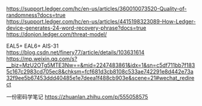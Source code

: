 https://support.ledger.com/hc/en-us/articles/360010073520-Quality-of-randomness?docs=true  
https://support.ledger.com/hc/en-us/articles/4415198323089-How-Ledger-device-generates-24-word-recovery-phrase?docs=true  
https://donjon.ledger.com/threat-model/  


EAL5+ EAL6+ AIS-31  
https://blog.csdn.net/finery77/article/details/103631614  
https://mp.weixin.qq.com/s?__biz=MzU2OTg5MTE3Nw==&mid=2247483861&idx=1&sn=c5df711bb7f1835c167c2983cd705ec8&chksm=fcf681d3cb8108c533ae742291e8d442e73a32f9ee5b67453ddd40485e1e7deea1f488cb903e&scene=21#wechat_redirect  

一份密码学笔记 https://zhuanlan.zhihu.com/p/555058575  
